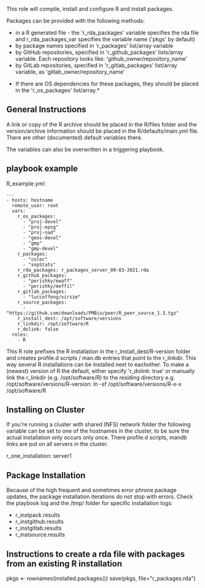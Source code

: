 This role will compile, install and configure R and install packages.

Packages can be provided with the following methods:
- in a R generated file - the 'r_rda_packages' variable specifies the rda file and r_rda_packages_var 
  specifies the variable name ('pkgs' by default)
- by package names specified in 'r_packages' list/array variable
- by GitHub repositories, specified in 'r_github_packages' lists/array variable. Each repository looks
  like: 'github_owner/repository_name'
- by GitLab repositories, specified in 'r_gitlab_packages' list/array variable, as 
  'gitlab_owner/repository_name'

* If there are OS dependencies for these packages, they should be placed in the 'r_os_packages' list/array.*  
  
General Instructions
--------------------
A link or copy of the R archive should be placed in the R/files folder and the version/archive information
should be placed in the R/defaults/main.yml file. There are other (documented) default variables there.

The variables can also be overwritten in a triggering playbook.

playbook example
----------------

R_example.yml:
```
---
- hosts: hostname
  remote_user: root
  vars:
    r_os_packages:
      - "proj-devel"
      - "proj-epsg"
      - "proj-nad"
      - "geos-devel"
      - "gmp"
      - "gmp-devel"
    r_packages:
      - "coloc"
      - "snpStats"
    r_rda_packages: r_packages_server_09-03-2021.rda
    r_github_packages:
      - "perishky/ewaff"
      - "perishky/meffil"
    r_gitlab_packages:
      - "luccoffeng/virsim"         
    r_source_packages:
      - "https://github.com/downloads/PMBio/peer/R_peer_source_1.3.tgz"
    r_install_dest: /opt/software/versions
    r_linkdir: /opt/software/R
    r_dolink: false
  roles:
    - R
```
This R role prefixes the R installation in the r_install_dest/R-version folder and creates
profile.d scripts / man.db entries that point to the r_linkdir. This way several R installations
can be installed next to eachother. To make a (newest) version of R the default, either specify
'r_dolink: true' or manually link the r_linkdir (e.g. /opt/software/R) to the residing directory 
e.g. /opt/software/versions/R-version: ln -sf /opt/software/versions/R-x-x /opt/software/R  

Installing on Cluster
---------------------
If you're running a cluster with shared (NFS) network folder the following variable can be set to
one of the hostnames in the cluster, to be sure the actual installation only occurs only once. There
profile.d scripts, mandb links are put on all servers in the cluster.

r_one_installation: server1

Package Installation
--------------------
Because of the high frequent and sometimes error phrone package updates, the package installation
iterations do not stop with errors. Check the playbook log and the /tmp/ folder for specific
installation logs:

- r_instpack.results
- r_instgithub.results
- r_instgitlab.results
- r_instsource.results

Instructions to create a rda file with packages from an existing R installation
-------------------------------------------------------------------------------
pkgs <- rownames(installed.packages())
save(pkgs, file="r_packages.rda")
